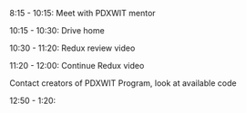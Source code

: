 8:15 - 10:15: Meet with PDXWIT mentor

10:15 - 10:30: Drive home

10:30 - 11:20: Redux review video

11:20 - 12:00: Continue Redux video

Contact creators of PDXWIT Program, look at available code


12:50 - 1:20:
